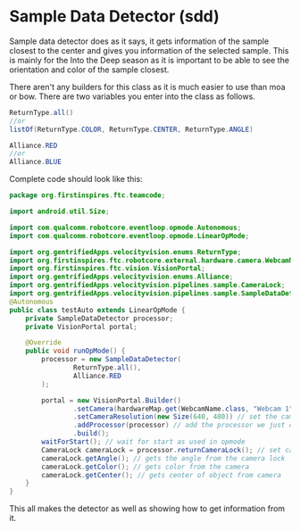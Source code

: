 # Sample Data Detector (sdd)

Sample data detector does as it says, it gets information of the sample closest to the center and gives you information of the selected sample. This is mainly for the Into the Deep season as it is important to be able to see the orientation and color of the sample closest.

There aren't any builders for this class as it is much easier to use than moa or bow. There are two variables you enter into the class as follows.

```java
ReturnType.all()
//or 
listOf(ReturnType.COLOR, ReturnType.CENTER, ReturnType.ANGLE)
```

```java
Alliance.RED 
//or 
Alliance.BLUE
```

Complete code should look like this:

```java
package org.firstinspires.ftc.teamcode;

import android.util.Size;

import com.qualcomm.robotcore.eventloop.opmode.Autonomous;
import com.qualcomm.robotcore.eventloop.opmode.LinearOpMode;

import org.gentrifiedApps.velocityvision.enums.ReturnType;
import org.firstinspires.ftc.robotcore.external.hardware.camera.WebcamName;
import org.firstinspires.ftc.vision.VisionPortal;
import org.gentrifiedApps.velocityvision.enums.Alliance;
import org.gentrifiedApps.velocityvision.pipelines.sample.CameraLock;
import org.gentrifiedApps.velocityvision.pipelines.sample.SampleDataDetector;
@Autonomous
public class testAuto extends LinearOpMode {
    private SampleDataDetector processor;
    private VisionPortal portal;

    @Override
    public void runOpMode() {
        processor = new SampleDataDetector(
                ReturnType.all(),
                Alliance.RED
        );

        portal = new VisionPortal.Builder()
                .setCamera(hardwareMap.get(WebcamName.class, "Webcam 1")) // set camera name
                .setCameraResolution(new Size(640, 480)) // set the camera resolution
                .addProcessor(processor) // add the processor we just created
                .build();
        waitForStart(); // wait for start as used in opmode
        CameraLock cameraLock = processor.returnCameraLock(); // set camera lock to camera lock from processor
        cameraLock.getAngle(); // gets the angle from the camera lock
        cameraLock.getColor(); // gets color from the camera
        cameraLock.getCenter(); // gets center of object from camera
    }
}
```

This all makes the detector as well as showing how to get information from it.
